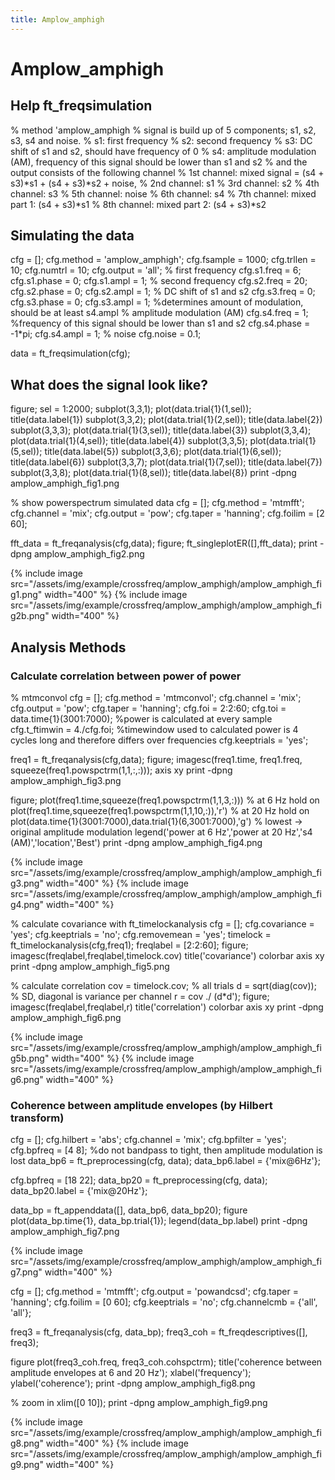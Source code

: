 ```yaml
---
title: Amplow_amphigh
---
```


# Amplow_amphigh

## Help ft_freqsimulation

  
  % method 'amplow_amphigh
  %   signal is build up of 5 components; s1, s2, s3, s4 and noise.
  %     s1: first frequency
  %     s2: second frequency
  %     s3: DC shift of s1 and s2, should have frequency of 0
  %     s4: amplitude modulation (AM), frequency of this signal should be lower than s1 and s2
  % and the output consists of the following channel
  %     1st channel: mixed signal = (s4 + s3)*s1 + (s4 + s3)*s2 + noise,
  %     2nd channel: s1
  %     3rd channel: s2
  %     4th channel: s3
  %     5th channel: noise
  %     6th channel: s4
  %     7th channel: mixed part 1: (s4 + s3)*s1
  %     8th channel: mixed part 2: (s4 + s3)*s2

## Simulating the data

  
  cfg = [];
  cfg.method   = 'amplow_amphigh';
  cfg.fsample  = 1000;
  cfg.trllen   = 10;
  cfg.numtrl   = 10;
  cfg.output   = 'all';
  % first frequency
  cfg.s1.freq  = 6;
  cfg.s1.phase = 0;
  cfg.s1.ampl  = 1;
  % second frequency
  cfg.s2.freq  = 20;
  cfg.s2.phase = 0;
  cfg.s2.ampl  = 1;
  % DC shift of s1 and s2
  cfg.s3.freq  = 0;
  cfg.s3.phase = 0;
  cfg.s3.ampl  = 1; %determines amount of modulation, should be at least s4.ampl
  % amplitude modulation (AM)
  cfg.s4.freq  = 1; %frequency of this signal should be lower than s1 and s2
  cfg.s4.phase = -1*pi;
  cfg.s4.ampl  = 1;
  % noise
  cfg.noise    = 0.1;
  
  data = ft_freqsimulation(cfg);

## What does the signal look like?

  
  figure;
  sel = 1:2000;
  subplot(3,3,1); plot(data.trial{1}(1,sel)); title(data.label{1})
  subplot(3,3,2); plot(data.trial{1}(2,sel)); title(data.label{2})
  subplot(3,3,3); plot(data.trial{1}(3,sel)); title(data.label{3})
  subplot(3,3,4); plot(data.trial{1}(4,sel)); title(data.label{4})
  subplot(3,3,5); plot(data.trial{1}(5,sel)); title(data.label{5})
  subplot(3,3,6); plot(data.trial{1}(6,sel)); title(data.label{6})
  subplot(3,3,7); plot(data.trial{1}(7,sel)); title(data.label{7})
  subplot(3,3,8); plot(data.trial{1}(8,sel)); title(data.label{8})
  print -dpng amplow_amphigh_fig1.png
  
  % show powerspectrum simulated data
  cfg = [];
  cfg.method    = 'mtmfft';
  cfg.channel   = 'mix';
  cfg.output    = 'pow';
  cfg.taper     = 'hanning';
  cfg.foilim    = [2 60];
  
  fft_data = ft_freqanalysis(cfg,data);
  figure; ft_singleplotER([],fft_data);
  print -dpng amplow_amphigh_fig2.png

{% include image src="/assets/img/example/crossfreq/amplow_amphigh/amplow_amphigh_fig1.png" width="400" %}
{% include image src="/assets/img/example/crossfreq/amplow_amphigh/amplow_amphigh_fig2b.png" width="400" %}

## Analysis Methods

### Calculate correlation between power of power

  
  % mtmconvol
  cfg = [];
  cfg.method    = 'mtmconvol';
  cfg.channel   = 'mix';
  cfg.output    = 'pow';
  cfg.taper     = 'hanning';
  cfg.foi       = 2:2:60;
  cfg.toi       = data.time{1}(3001:7000); %power is calculated at every sample
  cfg.t_ftimwin = 4./cfg.foi; %timewindow used to calculated power is 4 cycles long and therefore differs over frequencies
  cfg.keeptrials = 'yes';
  
  freq1 = ft_freqanalysis(cfg,data);
  figure; 
  imagesc(freq1.time, freq1.freq, squeeze(freq1.powspctrm(1,1,:,:))); axis xy
  print -dpng amplow_amphigh_fig3.png
  
  figure; plot(freq1.time,squeeze(freq1.powspctrm(1,1,3,:)))   % at 6 Hz
  hold on
  plot(freq1.time,squeeze(freq1.powspctrm(1,1,10,:)),'r')      % at 20 Hz
  hold on
  plot(data.time{1}(3001:7000),data.trial{1}(6,3001:7000),'g') % lowest -> original amplitude modulation
  legend('power at 6 Hz','power at 20 Hz','s4 (AM)','location','Best')
  print -dpng amplow_amphigh_fig4.png
  

{% include image src="/assets/img/example/crossfreq/amplow_amphigh/amplow_amphigh_fig3.png" width="400" %}
{% include image src="/assets/img/example/crossfreq/amplow_amphigh/amplow_amphigh_fig4.png" width="400" %}

  
  % calculate covariance with ft_timelockanalysis
  cfg = [];
  cfg.covariance         = 'yes';
  cfg.keeptrials         = 'no';
  cfg.removemean         = 'yes';
  timelock = ft_timelockanalysis(cfg,freq1);
  freqlabel = [2:2:60];
  figure; imagesc(freqlabel,freqlabel,timelock.cov)
  title('covariance')
  colorbar
  axis xy
  print -dpng amplow_amphigh_fig5.png
  
  % calculate correlation
  cov = timelock.cov; % all trials
  d = sqrt(diag(cov)); % SD, diagonal is variance per channel
  r = cov ./ (d*d');
  figure; imagesc(freqlabel,freqlabel,r)
  title('correlation')
  colorbar
  axis xy
  print -dpng amplow_amphigh_fig6.png
  

{% include image src="/assets/img/example/crossfreq/amplow_amphigh/amplow_amphigh_fig5b.png" width="400" %}
{% include image src="/assets/img/example/crossfreq/amplow_amphigh/amplow_amphigh_fig6.png" width="400" %}

### Coherence between amplitude envelopes (by Hilbert transform) 

  
  cfg = [];
  cfg.hilbert = 'abs';
  cfg.channel = 'mix';
  cfg.bpfilter = 'yes';
  cfg.bpfreq   = [4 8]; %do not bandpass to tight, then amplitude modulation is lost
  data_bp6 = ft_preprocessing(cfg, data);
  data_bp6.label = {'mix@6Hz'};
  
  cfg.bpfreq   = [18 22];
  data_bp20 = ft_preprocessing(cfg, data);
  data_bp20.label = {'mix@20Hz'};
  
  data_bp = ft_appenddata([], data_bp6, data_bp20);
  figure
  plot(data_bp.time{1}, data_bp.trial{1}); legend(data_bp.label)
  print -dpng amplow_amphigh_fig7.png

{% include image src="/assets/img/example/crossfreq/amplow_amphigh/amplow_amphigh_fig7.png" width="400" %}

  
  cfg = [];
  cfg.method    = 'mtmfft';
  cfg.output    = 'powandcsd';
  cfg.taper     = 'hanning';
  cfg.foilim    = [0 60];
  cfg.keeptrials = 'no';
  cfg.channelcmb = {'all', 'all'};
  
  freq3 = ft_freqanalysis(cfg, data_bp);
  freq3_coh = ft_freqdescriptives([], freq3);
  
  figure
  plot(freq3_coh.freq, freq3_coh.cohspctrm);
  title('coherence between amplitude envelopes at 6 and 20 Hz');
  xlabel('frequency');
  ylabel('coherence');
  print -dpng amplow_amphigh_fig8.png
  
  % zoom in
  xlim([0 10]);
  print -dpng amplow_amphigh_fig9.png

{% include image src="/assets/img/example/crossfreq/amplow_amphigh/amplow_amphigh_fig8.png" width="400" %}
{% include image src="/assets/img/example/crossfreq/amplow_amphigh/amplow_amphigh_fig9.png" width="400" %}


